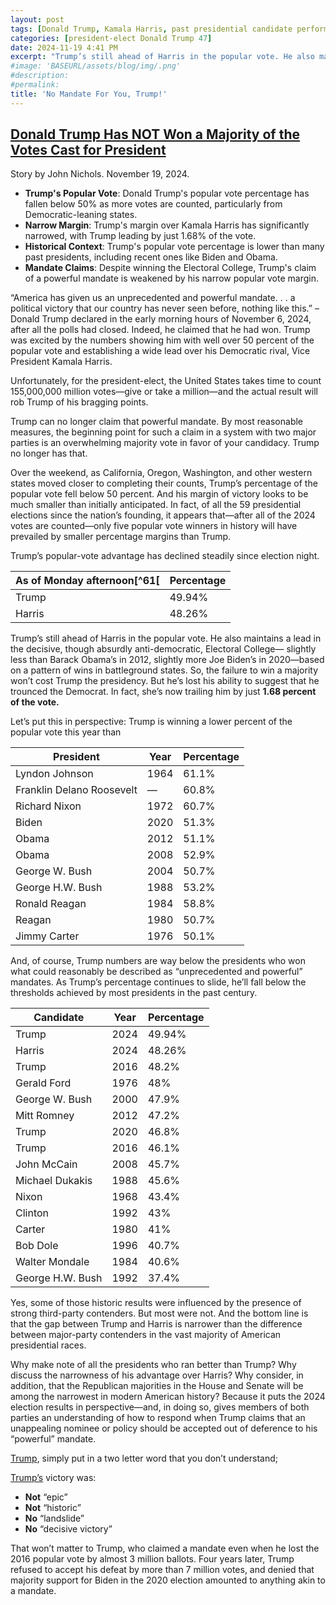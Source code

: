 ```yaml
---
layout: post
tags: [Donald Trump, Kamala Harris, past presidential candidate performance, politics]
categories: [president-elect Donald Trump 47]
date: 2024-11-19 4:41 PM
excerpt: "Trump’s still ahead of Harris in the popular vote. He also maintains a lead in the decisive, though absurdly anti-democratic, Electoral College— slightly less than Barack Obama’s in 2012, slightly more Joe Biden’s in 2020—based on a pattern of wins in battleground states. So, the failure to win a majority won’t cost Trump the presidency. But he’s lost his ability to suggest that he trounced the Democrat. In fact, she’s now trailing him by just 1.68 percent of the vote."
#image: 'BASEURL/assets/blog/img/.png'
#description:
#permalink:
title: 'No Mandate For You, Trump!'
---
```



## [Donald Trump Has NOT Won a Majority of the Votes Cast for President](https://www.thenation.com/article/politics/donald-trump-vote-margin-narrowed/)

Story by John Nichols. November 19, 2024.

- **Trump's Popular Vote**: Donald Trump's popular vote percentage has fallen below 50% as more votes are counted, particularly from Democratic-leaning states.
- **Narrow Margin**: Trump's margin over Kamala Harris has significantly narrowed, with Trump leading by just 1.68% of the vote.
- **Historical Context**: Trump's popular vote percentage is lower than many past presidents, including recent ones like Biden and Obama.
- **Mandate Claims**: Despite winning the Electoral College, Trump's claim of a powerful mandate is weakened by his narrow popular vote margin.

“America has given us an unprecedented and powerful mandate. . . a political victory that our country has never seen before, nothing like this.” – Donald Trump declared in the early morning hours of November 6, 2024, after all the polls had closed. Indeed, he claimed that he had won. Trump was excited by the numbers showing him with well over 50 percent of the popular vote and establishing a wide lead over his Democratic rival, Vice President Kamala Harris.

Unfortunately, for the president-elect, the United States takes time to count 155,000,000 million votes—give or take a million—and the actual result will rob Trump of his bragging points.

Trump can no longer claim that powerful mandate. By most reasonable measures, the beginning point for such a claim in a system with two major parties is an overwhelming majority vote in favor of your candidacy. Trump no longer has that.

Over the weekend, as California, Oregon, Washington, and other western states moved closer to completing their counts, Trump’s percentage of the popular vote fell below 50 percent. And his margin of victory looks to be much smaller than initially anticipated. In fact, of all the 59 presidential elections since the nation’s founding, it appears that—after all of the 2024 votes are counted—only five popular vote winners in history will have prevailed by smaller percentage margins than Trump.

Trump’s popular-vote advantage has declined steadily since election night. 

| As of Monday afternoon[^61[ | Percentage |
|---|---|
| Trump | 49.94% |
| Harris | 48.26% |

[^61]: According to the authoritative Cook Political Report’s tracking of results from official sources in states across the country. And we can expect that the Republican’s total will only continue to tick downward as heavily Democratic states on the West Coast finalize their vote tallies.

Trump’s still ahead of Harris in the popular vote. He also maintains a lead in the decisive, though absurdly anti-democratic, Electoral College— slightly less than Barack Obama’s in 2012, slightly more Joe Biden’s in 2020—based on a pattern of wins in battleground states. So, the failure to win a majority won’t cost Trump the presidency. But he’s lost his ability to suggest that he trounced the Democrat. In fact, she’s now trailing him by just **1.68 percent of the vote.**

Let’s put this in perspective: Trump is winning a lower percent of the popular vote this year than

| President | Year | Percentage |
|---|---|---|
| Lyndon Johnson | 1964 | 61.1% |
| Franklin Delano Roosevelt | — | 60.8% |
| Richard Nixon | 1972 | 60.7% |
| Biden | 2020 | 51.3% |
| Obama | 2012| 51.1% |
| Obama | 2008 | 52.9% |
| George W. Bush | 2004 | 50.7% |
| George H.W. Bush | 1988 | 53.2% |
| Ronald Reagan | 1984 | 58.8% |
| Reagan | 1980 | 50.7% |
| Jimmy Carter | 1976 | 50.1% |

And, of course, Trump numbers are way below the presidents who won what could reasonably be described as “unprecedented and powerful” mandates. As Trump’s percentage continues to slide, he’ll fall below the thresholds achieved by most presidents in the past century.

| Candidate | Year | Percentage |
|---|---|---|
| Trump | 2024 | 49.94% |
| Harris | 2024 | 48.26% |
| Trump | 2016 | 48.2% |
| Gerald Ford | 1976 | 48% |
| George W. Bush | 2000 | 47.9% |
| Mitt Romney | 2012 | 47.2% |
| Trump | 2020 | 46.8% |
| Trump | 2016 | 46.1% |
| John McCain | 2008 | 45.7% |
| Michael Dukakis | 1988 | 45.6% |
| Nixon | 1968 | 43.4% |
| Clinton | 1992 | 43% |
| Carter | 1980 | 41% |
| Bob Dole | 1996 | 40.7% | 
| Walter Mondale | 1984 | 40.6% |
| George H.W. Bush |1992 | 37.4% |

Yes, some of those historic results were influenced by the presence of strong third-party contenders. But most were not. And the bottom line is that the gap between Trump and Harris is narrower than the difference between major-party contenders in the vast majority of American presidential races.

Why make note of all the presidents who ran better than Trump? Why discuss the narrowness of his advantage over Harris? Why consider, in addition, that the Republican majorities in the House and Senate will be among the narrowest in modern American history? Because it puts the 2024 election results in perspective—and, in doing so, gives members of both parties an understanding of how to respond when Trump claims that an unappealing nominee or policy should be accepted out of deference to his “powerful” mandate.

[Trump](https://x.com/realdonaldtrump), simply put in a two letter word that you don’t understand;

[Trump’s](https:///x.com/realdonaldtrump/) victory was:

- **Not** “epic”
- **Not** “historic” 
- **No** “landslide” 
- **No** “decisive victory”

That won’t matter to Trump, who claimed a mandate even when he lost the 2016 popular vote by almost 3 million ballots. Four years later, Trump refused to accept his defeat by more than 7 million votes, and denied that majority support for Biden in the 2020 election amounted to anything akin to a mandate.
